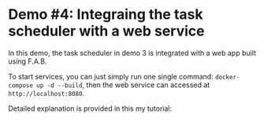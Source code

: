 # Demo #4: Integraing the task scheduler with a web service

In this demo, the task scheduler in demo 3 is integrated with a web app built using F.A.B.

To start services, you can just simply run one single command: `docker-compose up -d --build`,
then the web service can accessed at `http://localhost:8080`.

Detailed explanation is provided in this my tutorial: 
